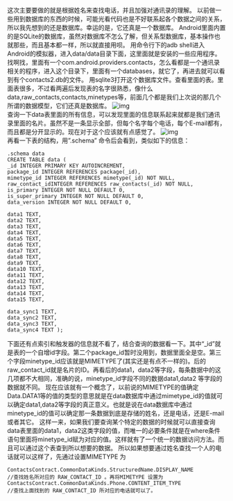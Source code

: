 这次主要要做的就是根据姓名来查找电话，并且加强对通讯录的理解。
以前做一些用到数据库的东西的时候，可能光看代码也是不好联系起各个数据之间的关系，所以我先想到的还是数据库。幸运的是，它还真是一个数据库。
Android里面内置的是SQLite的数据库，虽然对数据库不怎么了解，但关系型数据库，基本操作也就那些，而且基本都一样，所以就直接用呗。
用命令行下的adb shell进入Android的模拟器，进入data/data目录下面，这里面就是安装的一些应用程序。找啊找，里面有一个com.android.providers.contacts，怎么看都是一个通讯录相关的程序，进入这个目录下，里面有一个databases，就它了，再进去就可以看到有个contacts2.db的文件。
用sqlite3打开这个数据库文件。查看里面的表。里面表很多，不过看两遍后发现表的名字很熟悉，像什么data,raw_contacts,contacts,minetypes等，前面几个都是我们上次说的那几个所谓的数据模型，它们还真是数据库。
![img](P)  
查询一下data表里面的所有信息，可以发现里面的信息联系起来就都是我们通讯录里面的名片。虽然不是一条显示全部，但每个名字每个电话，每个E-mail都有，而且都是分开显示的。现在对于这个应该就有点感觉了。
![img](P)  
再看一下表的结构，用”.schema” 命令后会看到，类似如下的信息：
```  
.schema data
CREATE TABLE data (
_id INTEGER PRIMARY KEY AUTOINCREMENT,
package_id INTEGER REFERENCES package(_id),
mimetype_id INTEGER REFERENCES mimetype(_id) NOT NULL,
raw_contact_idINTEGER REFERENCES raw_contacts(_id) NOT NULL,
is_primary INTEGER NOT NULL DEFAULT 0,
is_super_primary INTEGER NOT NULL DEFAULT 0,
data_version INTEGER NOT NULL DEFAULT 0,

data1 TEXT,
data2 TEXT,
data3 TEXT,
data4 TEXT,
data5 TEXT,
data6 TEXT,
data7 TEXT,
data8 TEXT,
data9 TEXT,
data10 TEXT,
data11 TEXT,
data12 TEXT,
data13 TEXT,
data14 TEXT,
data15 TEXT,

data_sync1 TEXT,
data_sync2 TEXT,
data_sync3 TEXT,
data_sync4 TEXT );
```
下面还有点索引和触发器的信息就不看了，结合查询的数据看一下。其中“_id”就是表的一个自增id字段。第二个package_id暂时没用到，数据里面全是空。第三个字段minetype_id应该就是MIMETYPE了(其实还是有点不一样的)。后的raw_contact_id就是名片的ID。再看后的data1，data2等字段，每条数据中的这几项都不大相同，准确的说，minetype_id字段不同的数据data1,data2 等字段的数据就不同。
现在应该就有一个概念了，以前说的MIMETYPE的值确定Data.DATA1等的值的类型的意思就是在data数据库中通过mimetype_id的值就可以确定data1,data2等字段的真正意义。也就是说在data数据库中通过minetype_id的值可以确定那一条数据到底是存储的姓名，还是电话，还是E-mail或者其它。
这样一来，如果我们要查询某个特定的数据的时候就可以直接查询data表里面的data1，data2这类字段的值，而唯一的必要条件就是在where条件语句里面将minetype_id赋为对应的值。这样就有了一个统一的数据访问方法。而且可以通过这个表查到所以想要的数据。
所以如果想要通过姓名查找一个人的电话就可以这样了，先通过设置MIMETYPE 为
```  
ContactsContract.CommonDataKinds.StructuredName.DISPLAY_NAME 
//查找姓名所对应的 RAW_CONTACT_ID 。再将MIMETYPE 设置为
ContactsContract.CommonDataKinds.Phone.CONTENT_ITEM_TYPE
//查找上面找到的 RAW_CONTACT_ID 所对应的电话就可以了。
```